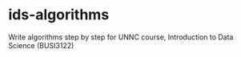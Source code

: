 # ids-algorithms
Write algorithms step by step for UNNC course, Introduction to Data Science (BUSI3122)
